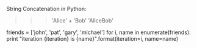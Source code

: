 String Concatenation in Python:

>>> 'Alice' + 'Bob' 'AliceBob'


friends = ['john', 'pat', 'gary', 'michael']
for i, name in enumerate(friends):
    print "iteration {iteration} is {name}".format(iteration=i, name=name)
